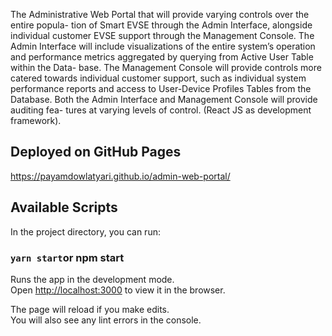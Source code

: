 The Administrative Web Portal that will provide varying controls over the entire popula- tion of Smart EVSE through the Admin Interface, alongside individual customer EVSE support through the Management Console. The Admin Interface will include visualizations of the entire system’s operation and performance metrics aggregated by querying from Active User Table within the Data- base. The Management Console will provide controls more catered towards individual customer support, such as individual system performance reports and access to User-Device Profiles Tables from the Database. Both the Admin Interface and Management Console will provide auditing fea- tures at varying levels of control. (React JS as development framework).

## Deployed on GitHub Pages

https://payamdowlatyari.github.io/admin-web-portal/



## Available Scripts

In the project directory, you can run:

### `yarn start`or npm start

Runs the app in the development mode.<br />
Open [http://localhost:3000](http://localhost:3000) to view it in the browser.

The page will reload if you make edits.<br />
You will also see any lint errors in the console.

